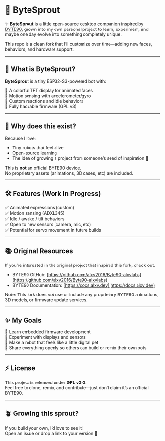 # 🌱 ByteSprout

✨ **ByteSprout** is a little open-source desktop companion inspired by [BYTE90](https://github.com/alxv2016/Byte90-alxvlabs), grown into my own personal project to learn, experiment, and maybe one day evolve into something completely unique.

This repo is a clean fork that I’ll customize over time—adding new faces, behaviors, and hardware support.

---

## 🚀 What is ByteSprout?

**ByteSprout** is a tiny ESP32-S3-powered bot with:

🌟 A colorful TFT display for animated faces  
🌟 Motion sensing with accelerometer/gyro  
🌟 Custom reactions and idle behaviors  
🌟 Fully hackable firmware (GPL v3)  

---

## 🧠 Why does this exist?

Because I love:
- Tiny robots that feel alive
- Open-source learning
- The idea of growing a project from someone’s seed of inspiration 🌱

This is **not** an official BYTE90 device.  
No proprietary assets (animations, 3D cases, etc) are included.

---

## 🛠️ Features (Work In Progress)

✅ Animated expressions (custom)  
✅ Motion sensing (ADXL345)  
✅ Idle / awake / tilt behaviors  
✅ Open to new sensors (camera, mic, etc)  
✅ Potential for servo movement in future builds  

---

## 📚 Original Resources

If you’re interested in the original project that inspired this fork, check out:

- BYTE90 GitHub: [https://github.com/alxv2016/Byte90-alxvlabs](https://github.com/alxv2016/Byte90-alxvlabs)
- BYTE90 Documentation: [https://docs.alxv.dev](https://docs.alxv.dev)

Note: This fork does *not* use or include any proprietary BYTE90 animations, 3D models, or firmware update services.

---

## ✨ My Goals

🌱 Learn embedded firmware development  
🌱 Experiment with displays and sensors  
🌱 Make a robot that feels like a little digital pet  
🌱 Share everything openly so others can build or remix their own bots

---

## ⚡ License

This project is released under **GPL v3.0**.  
Feel free to clone, remix, and contribute—just don’t claim it’s an official BYTE90.

---

## 🪴 Growing this sprout?

If you build your own, I’d love to see it!  
Open an issue or drop a link to your version 🌟

